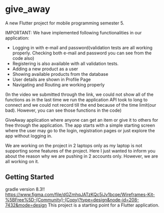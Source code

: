 # give_away

A new Flutter project for mobile programming semester 5.

IMPORTANT: We have implemented following functionalities in our application:
* Logging in with e-mail and password(validation tests are all working properly. Checking both e-mail and password
you can see from the code also)
* Registering is also available with all validation tests.
* Adding a new product as a user
* Showing available products from the database
* User details are shown in Profile Page
* Navigating and Routing are working properly

(In the video we submitted through the link, we could not show all of the functions as in the last time we run the 
application API took to long to connect and we could not record till the end because of the time limit(our bad). 
However, you can see those functions in the code)

GiveAway application where anyone can get an item or give it to others for free through 
the application. The app starts with a simple starting screen where the user may go to
the login, registration pages or just explore the app without logging in. 

We are working on the project in 2 laptops only as my laptop is not supporting some features of the project.
Here I just wanted to inform you about the reason why we are pushing in 2 accounts only. However, we are all
working on it.






## Getting Started
gradle version 8.3!!
https://www.figma.com/file/dGZmhqJATzKQc5iJv1bcqe/Wireframes-Kit-%5BFree%5D-(Community)-(Copy)?type=design&node-id=208-7432&mode=design
This project is a starting point for a Flutter application.

